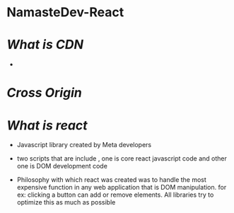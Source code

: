 # NamasteDev-React

# _What is CDN_

- 

# _Cross Origin_


# _What is react_

- Javascript library created by Meta developers

- two scripts that are include , one is core react javascript code and other one is DOM development code

- Philosophy with which react was created was to handle the most expensive function in any web application that is DOM manipulation. for ex: clicking a button can add or remove elements. All libraries try to optimize this as much as possible

